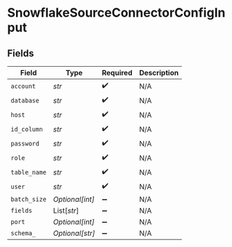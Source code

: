 # SnowflakeSourceConnectorConfigInput


## Fields

| Field              | Type               | Required           | Description        |
| ------------------ | ------------------ | ------------------ | ------------------ |
| `account`          | *str*              | :heavy_check_mark: | N/A                |
| `database`         | *str*              | :heavy_check_mark: | N/A                |
| `host`             | *str*              | :heavy_check_mark: | N/A                |
| `id_column`        | *str*              | :heavy_check_mark: | N/A                |
| `password`         | *str*              | :heavy_check_mark: | N/A                |
| `role`             | *str*              | :heavy_check_mark: | N/A                |
| `table_name`       | *str*              | :heavy_check_mark: | N/A                |
| `user`             | *str*              | :heavy_check_mark: | N/A                |
| `batch_size`       | *Optional[int]*    | :heavy_minus_sign: | N/A                |
| `fields`           | List[*str*]        | :heavy_minus_sign: | N/A                |
| `port`             | *Optional[int]*    | :heavy_minus_sign: | N/A                |
| `schema_`          | *Optional[str]*    | :heavy_minus_sign: | N/A                |